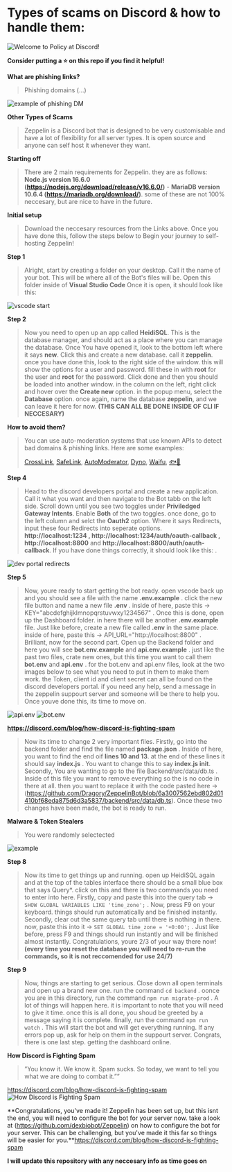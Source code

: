 # Types of scams on Discord & how to handle them:
![Welcome to Policy at Discord!](https://images-ext-1.discordapp.net/external/wnhco0Jxc5iC7JHdZlW3ejzK-tn6EY19fejXMgTMyn4/https/miro.medium.com/max/1200/0%2AkF2QnaoPP31T5pxj?width=480&height=192)

**Consider putting a ⭐️ on this repo if you find it helpful!**

**What are phishing links?**

> Phishing domains (...)

![example of phishing DM](https://i.imgur.com/zS2EPAU.png?width=480&height=192)

**Other Types of Scams**

> Zeppelin is a Discord bot that is designed to be very customisable and have a lot of flexibility for all server types. It is open source and anyone can self host it whenever they want.

**Starting off**

> There are 2 main requirements for Zeppelin. they are as follows: **Node.js version 16.6.0 (https://nodejs.org/download/release/v16.6.0/)** - **MariaDB version 10.6.4 (https://mariadb.org/download/)**. some of these are not 100% neccesary, but are nice to have in the future.

**Initial setup**

> Download the neccesary resources from the Links above. Once you have done this, follow the steps below to Begin your journey to self-hosting Zeppelin!

**Step 1**

> Alright, start by creating a folder on your desktop. Call it the name of your bot. This will be where all of the Bot's files will be. Open this folder inside of **Visual Studio Code** Once it is open, it should look like this:

![vscode start](assets/image1.PNG)

**Step 2**

> Now you need to open up an app called **HeidiSQL**. This is the database manager, and should act as a place where you can manage the database. Once You have opened it, look to the bottom left where it says **new**. Click this and create a new database. call it **zeppelin**. once you have done this, look to the right side of the window. this will show the options for a user and password. fill these in with **root** for the user and **root** for the password. Click done and then you should be loaded into another window. in the column on the left, right click and hover over the **Create new** option. in the popup menu, select the **Database** option. once again, name the database **zeppelin**, and we can leave it here for now. **(THIS CAN ALL BE DONE INSIDE OF CLI IF NECCESARY)**

**How to avoid them?**

> You can use auto-moderation systems that use known APIs to detect bad domains & phishing links. Here are some examples:
> 
> [CrossLink](https://discord.com/oauth2/authorize?client_id=742711687777484871&permissions=103348038854&scope=bot%20applications.commands), [SafeLink](https://discord.com/oauth2/authorize?client_id=819742627032596480&permissions=268725318&scope=bot+applications.commands), [AutoModerator](https://discord.com/oauth2/authorize?client_id=847081327950168104&permissions=83968&scope=applications.commands%20bot), [Dyno](discord.com/oauth2/authorize?client_id=161660517914509312&scope=bot%20identify%20guilds%20applications.commands&response_type=code&permissions=2134207679), [Waifu](https://discord.com/oauth2/authorize?client_id=434556304661544960&scope=bot+applications.commands&permissions=403041526), [🐟🐠](https://discord.com/oauth2/authorize?client_id=892420397570592768&scope=bot%20applications.commands&permissions=268446726)


**Step 4**

> Head to the discord developers portal and create a new application. Call it what you want and then navigate to the Bot tabb on the left side. Scroll down until you see two toggles under **Priviledged Gateway Intents**. Enable **Both** of the two toggles. once done, go to the left column and selct the **Oauth2** option. Where it says Redirects, input these four Redirects into seperate options. **http://localhost:1234 , http://localhost:1234/auth/oauth-callback , http://localhost:8800** and **http://localhost:8800/auth/oauth-callback**. If you have done things correctly, it should look like this: .

![dev portal redirects](assets/image2.PNG)

**Step 5**

> Now, youre ready to start getting the bot ready. open vscode back up and you should see a file with the name **.env.example** . click the new file button and name a new file **.env** . inside of here, paste this -> KEY="abcdefghijklmnopqrstuvwxy1234567" . Once this is done, open up the Dashboard folder. in here there will be another **.env.example** file. Just like before, create a new file called **.env** in the same place. inside of here, paste this -> API_URL="http://localhost:8800" . Brilliant, now for the second part. Open up the Backend folder and here you will see **bot.env.example** and **api.env.example** . just like the past two files, crate new ones, but this time you want to call them **bot.env** and **api.env** . for the bot.env and api.env files, look at the two images below to see what you need to put in them to make them work. the Token, client id and client secret can all be found on the discord developers portal. if you need any help, send a message in the zeppelin suppourt server and someone will be there to help you. Once youve done this, its time to move on.

![api.env](assets/image3.PNG)
![bot.env](assets/image4.PNG)

**https://discord.com/blog/how-discord-is-fighting-spam**

> Now its time to change 2 very important files. Firstly, go into the backend folder and find the file named **package.json** . Inside of here, you want to find the end oif **lines 10 and 13**. at the end of these lines it should say **index.js** . You want to change this to say **index.js init**. Secondly, You are wanting to go to the file Backend/src/data/db.ts . Inside of this file you want to remove everything so the is no code in there at all. then you want to replace it with the code pasted here -> (https://github.com/Dragory/ZeppelinBot/blob/6a3007562ebd802d01410bf68eda875d6d3a5837/backend/src/data/db.ts). Once these two changes have been made, the bot is ready to run.

**Malware & Token Stealers**

> You were randomly selectected
> 
![example](https://i.imgur.com/L9dl5Y1.png)


**Step 8**

> Now its time to get things up and running. open up HeidiSQL again and at the top of the tables interface there should be a small blue box that says Query*. click on this and there is two commands you need to enter into here. Firstly, copy and paste this into the query tab -> ```SHOW GLOBAL VARIABLES LIKE 'time_zone';``` . Now, press F9 on your keyboard. things should run automatically and be finished instantly. Secondly, clear out the same query tab until there is nothing in there. now, paste this into it -> ```SET GLOBAL time_zone = '+0:00';``` . Just like before, press F9 and things should run instantly and will be finished almost instantly. Congratulations, youre 2/3 of your way there now! **(every time you reset the database you will need to re-run the commands, so it is not reccomended for use 24/7)**

**Step 9**

> Now, things are starting to get serious. Close down all open terminals and open up a brand new one. run the command ```cd backend``` . oonce you are in this directory, run the command ```npm run migrate-prod``` . A lot of things will happen here. it is important to note that you will need to give it time. once this is all done, you shoud be greeted by a message saying it is complete. finally, run the command ```npm run watch``` . This will start the bot and will get everything running. If any errors pop up, ask for help on them in the suppourt server. Congrats, there is one last step. getting the dashboard online.

**How Discord is Fighting Spam**
> ”You know it. We know it. Spam sucks. So today, we want to tell you what we are doing to combat it.””
> 
https://discord.com/blog/how-discord-is-fighting-spam
![How Discord is Fighting Spam](https://images-ext-2.discordapp.net/external/MJqE8I4deOWknsrajka6-BsdPFb6mvK9zsHvUms_ApQ/https/assets-global.website-files.com/5f9072399b2640f14d6a2bf4/618db6b2cf98f2d9aa324a53_image5.png?width=960&height=384)

**Congratulations, you've made it! Zeppelin has been set up, but this isnt the end, you will need to configure the bot for your server now. take a look at (https://github.com/dexbiobot/Zeppelin) on how to configure the bot for your server. This can be challenging, but you've made it this far so things will be easier for you.**https://discord.com/blog/how-discord-is-fighting-spam

**I will update this repository with any neccesary info as time goes on**
